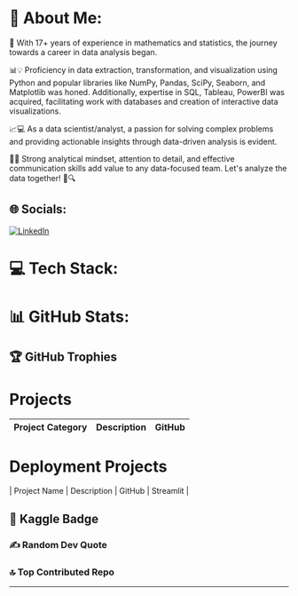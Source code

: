 # 💫 About Me:

🚀  With 17+ years of experience in mathematics and statistics, the journey towards a career in data analysis began.

📊💡 Proficiency in data extraction, transformation, and visualization using Python and popular libraries like NumPy, Pandas, SciPy, Seaborn, and Matplotlib was honed. Additionally, expertise in SQL, Tableau, PowerBI was acquired, facilitating work with databases and creation of interactive data visualizations.

 📈💻 As a data scientist/analyst, a passion for solving complex problems and providing actionable insights through data-driven analysis is evident. 
 
💪💡 Strong analytical mindset, attention to detail, and effective communication skills add value to any data-focused team. Let's analyze the data together! 🚀🔍



## 🌐 Socials:

[![LinkedIn](https://img.shields.io/badge/LinkedIn-%230077B5.svg?logo=linkedin&logoColor=white)]((https://www.linkedin.com/in/rajiv-kumar-6b468a8a/)) 


# 💻 Tech Stack:


# 📊 GitHub Stats:



## 🏆 GitHub Trophies


# Projects

| Project Category | Description | GitHub |
| --- | --- | --- |



# Deployment Projects
| Project Name | Description | GitHub | Streamlit |




<!-- Proudly created with GPRM ( https://gprm.itsvg.in ) -->



## :pushpin: Kaggle Badge



### ✍️ Random Dev Quote

### 🔝 Top Contributed Repo


---

<!-- Proudly created with GPRM ( https://gprm.itsvg.in ) -->

